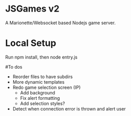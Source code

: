 # JSGames v2
A Marionette/Websocket based Nodejs game server.

# Local Setup
Run npm install, then node entry.js

#To dos
- Reorder files to have subdirs
- More dynamic templates
- Redo game selection screen (IP)
	- Add background
	- Fix alert formatting
	- Add selection styles?
- Detect when connection error is thrown and alert user